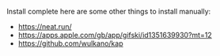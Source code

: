 Install complete here are some other things to install manually:

-   https://neat.run/
-   https://apps.apple.com/gb/app/gifski/id1351639930?mt=12
-   https://github.com/wulkano/kap
